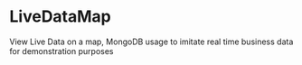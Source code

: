 # LiveDataMap
View Live Data on a map, MongoDB usage to imitate real time business data for demonstration purposes 
